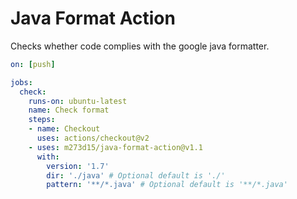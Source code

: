 # Java Format Action
Checks whether code complies with the google java formatter.

```yml
on: [push]

jobs:
  check:
    runs-on: ubuntu-latest
    name: Check format
    steps:
    - name: Checkout
      uses: actions/checkout@v2
    - uses: m273d15/java-format-action@v1.1
      with:
        version: '1.7'
        dir: './java' # Optional default is './'
        pattern: '**/*.java' # Optional default is '**/*.java'
```
